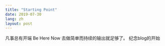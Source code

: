 ```yaml
---
title: "Starting Point"
date: 2019-07-30
lang: zh
layout: post
---
```


凡事总有开端
Be Here Now
去做简单而持续的输出就足够了。
纪念blog的开始
